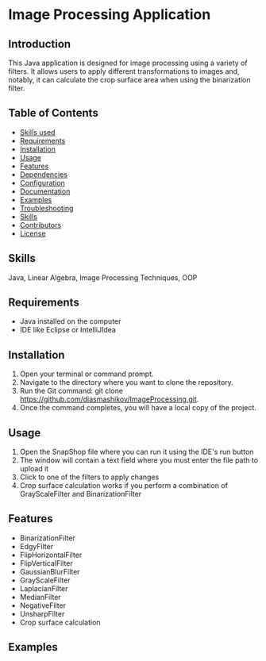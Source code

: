 # Image Processing Application

## Introduction
This Java application is designed for image processing using a variety of filters. 
It allows users to apply different transformations to images and, notably, 
it can calculate the crop surface area when using the binarization filter.

## Table of Contents
- [Skills used](#skills)
- [Requirements](#requirements)
- [Installation](#installation)
- [Usage](#usage)
- [Features](#features)
- [Dependencies](#dependencies)
- [Configuration](#configuration)
- [Documentation](#documentation)
- [Examples](#examples)
- [Troubleshooting](#troubleshooting)
- [Skills](#skills)
- [Contributors](#contributors)
- [License](#license)

## Skills
Java, Linear Algebra, Image Processing Techniques, OOP

## Requirements
- Java installed on the computer
- IDE like Eclipse or IntelliJIdea

## Installation
1. Open your terminal or command prompt.
2. Navigate to the directory where you want to clone the repository.
3. Run the Git command: git clone https://github.com/diasmashikov/ImageProcessing.git.
4. Once the command completes, you will have a local copy of the project.

## Usage
1. Open the SnapShop file where you can run it using the IDE's run button
2. The window will contain a text field where you must enter the file path to upload it
3. Click to one of the filters to apply changes
4. Crop surface calculation works if you perform a combination of GrayScaleFilter and BinarizationFilter

## Features
- BinarizationFilter
- EdgyFilter
- FlipHorizontalFilter
- FlipVerticalFilter
- GaussianBlurFilter
- GrayScaleFilter
- LaplacianFilter
- MedianFilter
- NegativeFilter
- UnsharpFilter
- Crop surface calculation


## Examples


